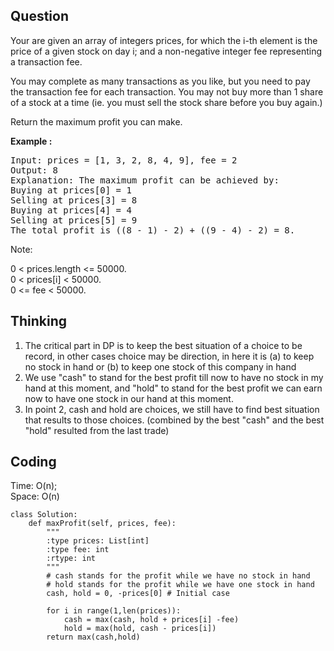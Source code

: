 ## Question
Your are given an array of integers prices, for which the i-th element is the price of a given stock on day i; and a non-negative integer fee representing a transaction fee.<br>

You may complete as many transactions as you like, but you need to pay the transaction fee for each transaction. You may not buy more than 1 share of a stock at a time (ie. you must sell the stock share before you buy again.)<br>

Return the maximum profit you can make.

**Example :**   
<pre>
Input: prices = [1, 3, 2, 8, 4, 9], fee = 2
Output: 8
Explanation: The maximum profit can be achieved by:
Buying at prices[0] = 1
Selling at prices[3] = 8
Buying at prices[4] = 4
Selling at prices[5] = 9
The total profit is ((8 - 1) - 2) + ((9 - 4) - 2) = 8.
</pre>

Note:<br>

0 < prices.length <= 50000.<br>
0 < prices[i] < 50000.<br>
0 <= fee < 50000.

## Thinking
1. The critical part in DP is to keep the best situation of a choice to be record, in other cases choice may be direction, in here it is (a) to keep no stock in hand or (b) to keep one stock of this company in hand<br>
2. We use "cash" to stand for the best profit till now to have no stock in my hand at this moment, and "hold" to stand for the best profit we can earn now to have one stock in our hand at this moment.<br>
3. In point 2, cash and hold are choices, we still have to find best situation that results to those choices. (combined by the best "cash" and the best "hold" resulted from the last trade)

## Coding
Time: O(n); <br>
Space: O(n)
```python3
class Solution:
    def maxProfit(self, prices, fee):
        """
        :type prices: List[int]
        :type fee: int
        :rtype: int
        """
        # cash stands for the profit while we have no stock in hand
        # hold stands for the profit while we have one stock in hand
        cash, hold = 0, -prices[0] # Initial case 
        
        for i in range(1,len(prices)):
            cash = max(cash, hold + prices[i] -fee)
            hold = max(hold, cash - prices[i])
        return max(cash,hold)
```

